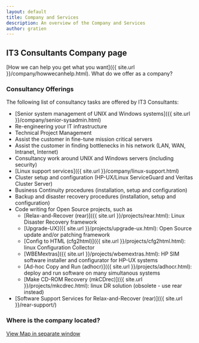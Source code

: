```yaml
---
layout: default
title: Company and Services
description: An overview of the Company and Services
author: gratien
---
```


## IT3 Consultants Company page

[How we can help you get what you want]({{ site.url }}/company/howwecanhelp.html).
What do we offer as a company?

### Consultancy Offerings

The following list of consultancy tasks are offered by IT3 Consultants:

 * [Senior system management of UNIX and Windows systems]({{ site.url }}/company/senior-sysadmin.html)
 * Re-engineering your IT infrastructure
 * Technical Project Management
 * Assist the customer in fine-tune mission critical servers
 * Assist the customer in finding bottlenecks in his network (LAN, WAN, Intranet, Internet)
 * Consultancy work around UNIX and Windows servers (including security)
 * [Linux support services]({{ site.url }}/company/linux-support.html)
 * Cluster setup and configuration (HP-UX/Linux ServiceGuard and Veritas Cluster Server)
 * Business Continuity procedures (installation, setup and configuration)
 * Backup and disaster recovery procedures (installation, setup and configuration)
 * Code writing for Open Source projects, such as
   - [Relax-and-Recover (rear)]({{ site.url }}/projects/rear.html): Linux Disaster Recovery framework
   - [Upgrade-UX]({{ site.url }}/projects/upgrade-ux.html): Open Source update and/or patching framework
   - [Config to HTML (cfg2html)]({{ site.url }}/projects/cfg2html.html): linux Configuration Collector
   - [WBEMextras]({{ site.url }}/projects/wbemextras.html): HP SIM software installer and configurator for HP-UX systems
   - [Ad-hoc Copy and Run (adhocr)]({{ site.url }}/projects/adhocr.html): deploy and run software on many simultanous systems
   - [Make CD-ROM Recovery (mkCDrec)]({{ site.url }}/projects/mkcdrec.html): linux DR solution (obsolete - use rear instead)
 * [Software Support Services for Relax-and-Recover (rear)]({{ site.url }}/rear-support/)

### Where is the company located?

<a href="http://goo.gl/maps/HZ3hL" target="_blank">View Map in separate window</a>
